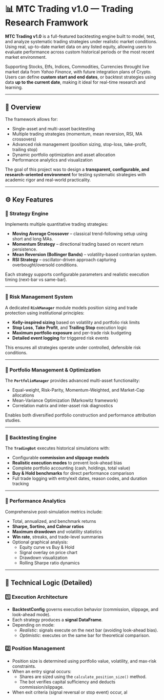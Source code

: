 # 📊 MTC Trading v1.0 — Trading Research Framwork
 
**MTC Trading v1.0** is a full-featured backtesting engine built to model, test, and analyze systematic trading strategies under realistic market conditions. Using real, up-to-date market data on any listed equity, allowing users to evaluate performance across custom historical periods or the most recent market environment. 

Supporting Stocks, Etfs, Indices, Commodities, Currencies throught live market data from *Yahoo Finance*,  with future integration plans of Crypto.
Users can define **custom start and end dates**, or backtest strategies using data **up to the current date**, making it ideal for real-time research and learning.

---

## 🧠 Overview

The framework allows for:
- Single-asset and multi-asset backtesting
- Multiple trading strategies (momentum, mean reversion, RSI, MA crossovers)
- Advanced risk management (position sizing, stop-loss, take-profit, trailing stop)
- Dynamic portfolio optimization and asset allocation
- Performance analytics and visualization

The goal of this project was to design a **transparent, configurable, and research-oriented environment** for testing systematic strategies with academic rigor and real-world practicality.

---

## ⚙️ Key Features

### 🔹 Strategy Engine
Implements multiple quantitative trading strategies:
- **Moving Average Crossover** – classical trend-following setup using short and long MAs.
- **Momentum Strategy** – directional trading based on recent return persistence.
- **Mean Reversion (Bollinger Bands)** – volatility-based contrarian system.
- **RSI Strategy** – oscillator-driven approach capturing overbought/oversold conditions.

Each strategy supports configurable parameters and realistic execution timing (next-bar vs same-bar).

---

### 🔹 Risk Management System
A dedicated **`RiskManager`** module models position sizing and trade protection using institutional principles:
- **Kelly-inspired sizing** based on volatility and portfolio risk limits  
- **Stop Loss**, **Take Profit**, and **Trailing Stop** execution logic  
- **Maximum portfolio exposure** and per-trade risk budgeting  
- **Detailed event logging** for triggered risk events  

This ensures all strategies operate under controlled, defensible risk conditions.

---

### 🔹 Portfolio Management & Optimization
The **`PortfolioManager`** provides advanced multi-asset functionality:
- Equal-weight, Risk-Parity, Momentum-Weighted, and Market-Cap allocations  
- Mean-Variance Optimization (Markowitz framework)  
- Correlation matrix and inter-asset risk diagnostics  

Enables both diversified portfolio construction and performance attribution studies.

---

### 🔹 Backtesting Engine
The **`TradingBot`** executes historical simulations with:
- Configurable **commission and slippage models**  
- **Realistic execution modes** to prevent look-ahead bias  
- Complete portfolio accounting (cash, holdings, total value)  
- **Buy & Hold benchmarks** for direct performance comparison  
- Full trade logging with entry/exit dates, reason codes, and duration tracking  

---

### 🔹 Performance Analytics
Comprehensive post-simulation metrics include:
- Total, annualized, and benchmark returns  
- **Sharpe, Sortino, and Calmar ratios**  
- **Maximum drawdown** and volatility statistics  
- **Win rate**, streaks, and trade-level summaries  
- Optional graphical analysis:
  - Equity curve vs Buy & Hold  
  - Signal overlay on price chart  
  - Drawdown visualization  
  - Rolling Sharpe ratio dynamics  

---

## 🧩 Technical Logic (Detailed)

### 1️⃣ Execution Architecture
- **BacktestConfig** governs execution behavior (commission, slippage, and look-ahead mode).  
- Each strategy produces a **signal DataFrame**.  
- Depending on mode:
  - *Realistic*: signals execute on the next bar (avoiding look-ahead bias).  
  - *Optimistic*: executes on the same bar for theoretical comparison.

### 2️⃣ Position Management
- Position size is determined using portfolio value, volatility, and max-risk constraints.  
- When an entry signal occurs:
  - Shares are sized using the `calculate_position_size()` method.  
  - The bot verifies capital sufficiency and deducts commission/slippage.  
- When exit criteria (signal reversal or stop event) occur, al
